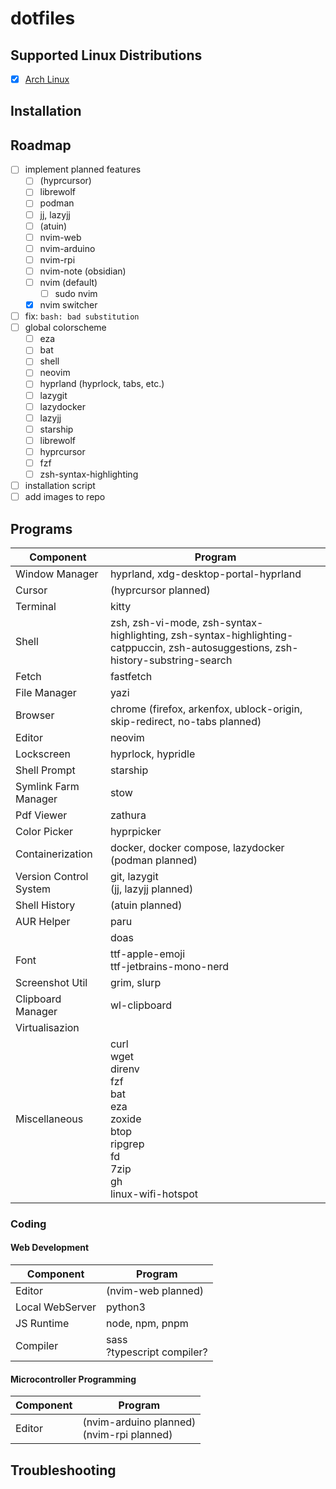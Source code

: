# dotfiles
## Supported Linux Distributions
- [x] [Arch Linux](https://wiki.archlinux.org/title/Arch_Linux)
## Installation

## Roadmap
- [ ] implement planned features
  - [ ] (hyprcursor)
  - [ ] librewolf
  - [ ] podman
  - [ ] jj, lazyjj
  - [ ] (atuin)
  - [ ] nvim-web
  - [ ] nvim-arduino
  - [ ] nvim-rpi
  - [ ] nvim-note (obsidian)
  - [ ] nvim (default)
    - [ ] sudo nvim
  - [x] nvim switcher
- [ ] fix: `bash: bad substitution`
- [ ] global colorscheme
  -  [ ] eza
  -  [ ] bat
  -  [ ] shell
  -  [ ] neovim
  -  [ ] hyprland (hyprlock, tabs, etc.)
  -  [ ] lazygit
  -  [ ] lazydocker
  -  [ ] lazyjj
  -  [ ] starship
  -  [ ] librewolf
  -  [ ] hyprcursor
  -  [ ] fzf
  -  [ ] zsh-syntax-highlighting
-  [ ] installation script
-  [ ] add images to repo
## Programs
| Component | Program |
| --- | --- |
| Window Manager | hyprland, xdg-desktop-portal-hyprland |
| Cursor | (hyprcursor planned) |
| Terminal | kitty |
| Shell | zsh, zsh-vi-mode, zsh-syntax-highlighting, zsh-syntax-highlighting-catppuccin, zsh-autosuggestions, zsh-history-substring-search |
| Fetch | fastfetch |
| File Manager | yazi |
| Browser | chrome (firefox, arkenfox, ublock-origin, skip-redirect, no-tabs planned) |
| Editor | neovim |
| Lockscreen | hyprlock, hypridle |
| Shell Prompt | starship |
| Symlink Farm Manager | stow |
| Pdf Viewer | zathura |
| Color Picker | hyprpicker |
| Containerization | docker, docker compose, lazydocker<br>(podman planned) |
| Version Control System | git, lazygit<br>(jj, lazyjj planned) |
| Shell History | (atuin planned) |
| AUR Helper | paru |
| | doas |
| Font | ttf-apple-emoji<br>ttf-jetbrains-mono-nerd |
| Screenshot Util | grim, slurp |
| Clipboard Manager | wl-clipboard |
| Virtualisazion | |
| Miscellaneous | curl<br>wget<br>direnv<br>fzf<br>bat<br>eza<br>zoxide<br>btop<br>ripgrep<br>fd<br>7zip<br>gh<br>linux-wifi-hotspot |
### Coding
#### Web Development
| Component | Program |
| --- | --- |
| Editor | (nvim-web planned) |
| Local WebServer | python3 |
| JS Runtime | node, npm, pnpm |
| Compiler | sass<br>?typescript compiler? |
#### Microcontroller Programming
| Component | Program |
| --- | --- |
| Editor | (nvim-arduino planned)<br>(nvim-rpi planned) |
## Troubleshooting

